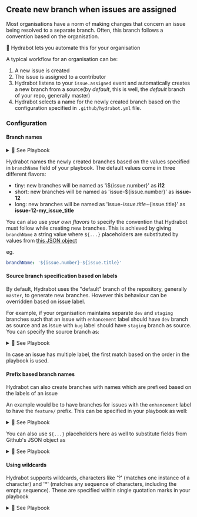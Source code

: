 ## Create new branch when issues are assigned

Most organisations have a norm of making changes that concern an issue being resolved to a separate branch. Often, this branch follows a convention based on the organisation.

🤖 Hydrabot lets you automate this for your organisation

A typical workflow for an organisation can be:  
1. A new issue is created
2. The issue is assigned to a contributor
3. Hydrabot listens to your `issue.assigned` event and automatically creates a new branch from a source(by _default_, this is well, the _default_ branch of your repo, generally master)
4. Hydrabot selects a name for the newly created branch based on the configuration specified in `.github/hydrabot.yml` file.

### Configuration

#### Branch names

<details><summary>🔖 See Playbook</summary>
  <p>

  ```yml
  branchName: tiny | short | full
  hydrabot: # your hydrabot validation configuration
  ```
  </p>
</details>

Hydrabot names the newly created branches based on the values specified in `branchName` field of your playbook. The default values come in three different flavors:

- tiny: new branches will be named as 'i${issue.number}' as **i12**
- short: new branches will be named as 'issue-${issue.number}' as **issue-12**
- long: new branches will be named as 'issue-${issue.title}-${issue.title}' as **issue-12-my_issue_title**

You can also use _your own flavors_ to specify the convention that Hydrabot must follow while creating new branches. This is achieved by giving `branchName` a string value where `${...}` placeholders are substituted by values from [this JSON object](https://github.com/AlQaholic007/hydrabot/blob/master/__fixtures__/unit/create-issue-branch/issues.assigned.json)

eg.
```yml
branchName: '${issue.number}-${issue.title}'
```

#### Source branch specification based on labels

By default, Hydrabot uses the "default" branch of the repository, generally `master`, to generate new branches. However this behaviour can be overridden based on issue label.

For example, if your organisation maintains separate `dev` and `staging` branches such that an issue with `enhancement` label should have `dev` branch as source and as issue with `bug` label should have `staging` branch as source. You can specify the source branch as:

<details><summary>🔖 See Playbook</summary>
  <p>

  ```yml
  branches: 
    - label: enhancement
      name: dev
    - label: bug
      name: staging
  branchName: short
  hydrabot: # your hydrabot validation configuration
  ```
  </p>
</details>

In case an issue has multiple label, the first match based on the order in the playbook is used.

#### Prefix based branch names

Hydrabot can also create branches with names which are prefixed based on the labels of an issue

An example would be to have branches for issues with the `enhancement` label to have the `feature/` prefix. This can be specified in your playbook as well:

<details><summary>🔖 See Playbook</summary>
  <p>

  ```yml
  branches: 
    - label: enhancement
      prefix: feature/
    - label: bug
      prefix: bug/
      name: staging
  branchName: short
  hydrabot: # your hydrabot validation configuration
  ```
  </p>
</details>

You can also use `${...}` placeholders here as well to substitute fields from Github's JSON object as

<details><summary>🔖 See Playbook</summary>
  <p>

  ```yml
  branches: 
    - label: enhancement
      name: dev
      prefix: feature/${issue.title}/
  branchName: short
  hydrabot: # your hydrabot validation configuration
  ```
  </p>
</details>

#### Using wildcards

Hydrabot supports wildcards, characters like '?' (matches one instance of a character) and '*' (matches any sequence of characters, including the empty sequence). These are specified within single quotation marks in your playbook

<details><summary>🔖 See Playbook</summary>
  <p>

  ```yml
  branches: 
    - label: enhancement
      name: dev
      prefix: feature/${issue.title}/
    - label: '*'
      prefix: issues/
  branchName: short
  hydrabot: # your hydrabot validation configuration
  ```
  </p>
</details>






